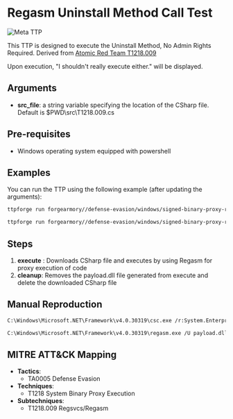 # Regasm Uninstall Method Call Test

![Meta TTP](https://img.shields.io/badge/Meta_TTP-blue)

This TTP is designed to execute the Uninstall Method, No Admin Rights Required. Derived from [Atomic Red Team T1218.009](https://github.com/redcanaryco/atomic-red-team/blob/master/atomics/T1218.009/T1218.009.md#t1218009---signed-binary-proxy-execution-regsvcsregasm)

 Upon execution, "I shouldn't really execute either." will be displayed.


## Arguments
- **src_file**: a string variable specifying the location of the CSharp file. Default is $PWD\src\T1218.009.cs

## Pre-requisites
- Windows operating system equipped with powershell

## Examples
You can run the TTP using the following example (after updating the arguments):
```bash
ttpforge run forgearmory//defense-evasion/windows/signed-binary-proxy-regasm/signed-binary-proxy-regasm.yaml
```
```bash
ttpforge run forgearmory//defense-evasion/windows/signed-binary-proxy-regasm/signed-binary-proxy-regasm.yaml --arg script\script.cs
```

## Steps
1. **execute** : Downloads CSharp file and executes by using Regasm for proxy execution of code
2. **cleanup**: Removes the payload.dll file generated from execute and delete the downloaded CSharp file

## Manual Reproduction
```bash
C:\Windows\Microsoft.NET\Framework\v4.0.30319\csc.exe /r:System.EnterpriseServices.dll /out:"payload.dll" /target:library "src\T1218.009.cs"

C:\Windows\Microsoft.NET\Framework\v4.0.30319\regasm.exe /U payload.dll
```

## MITRE ATT&CK Mapping

- **Tactics**:
    - TA0005 Defense Evasion
- **Techniques**:
    - T1218 System Binary Proxy Execution
- **Subtechniques**:
    - T1218.009 Regsvcs/Regasm
